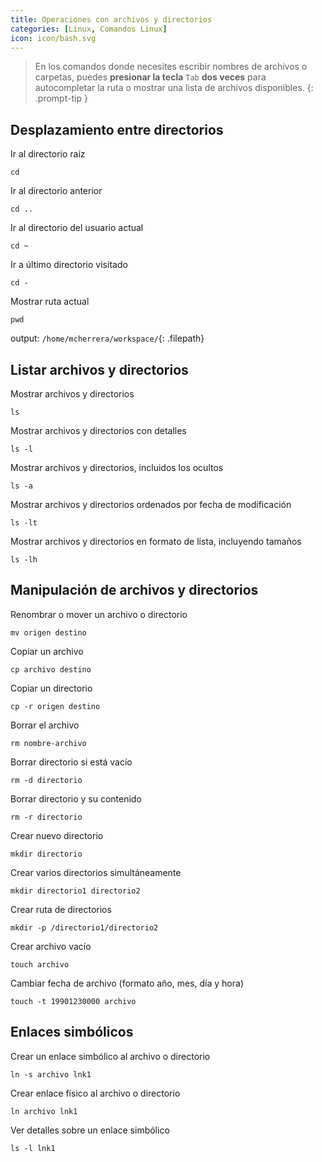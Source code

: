 ```yaml
---
title: Operaciones con archivos y directorios
categories: [Linux, Comandos Linux]
icon: icon/bash.svg
---
```


> En los comandos donde necesites escribir nombres de archivos o carpetas, puedes __presionar la tecla__ `Tab` __dos veces__ para autocompletar la ruta o mostrar una lista de archivos disponibles.
{: .prompt-tip }

## Desplazamiento entre directorios

Ir al directorio raíz
```terminal
cd
```

Ir al directorio anterior
```terminal
cd ..
```

Ir al directorio del usuario actual
```terminal
cd ~
```

Ir a último directorio visitado
```terminal
cd -
```

Mostrar ruta actual
```terminal
pwd
```

output: `/home/mcherrera/workspace/`{: .filepath}

## Listar archivos y directorios

Mostrar archivos y directorios
```terminal
ls
```

Mostrar archivos y directorios con detalles
```terminal
ls -l
```

Mostrar archivos y directorios, incluidos los ocultos
```terminal
ls -a
```

Mostrar archivos y directorios ordenados por fecha de modificación
```terminal
ls -lt
```

Mostrar archivos y directorios en formato de lista, incluyendo tamaños
```terminal
ls -lh
```

## Manipulación de archivos y directorios

Renombrar o mover un archivo o directorio
```terminal
mv origen destino
```

Copiar un archivo
```terminal
cp archivo destino
```

Copiar un directorio
```terminal
cp -r origen destino
```

Borrar el archivo
```terminal
rm nombre-archivo
```

Borrar directorio si está vacío
```terminal
rm -d directorio
```

Borrar directorio y su contenido
```terminal
rm -r directorio
```

Crear nuevo directorio
```terminal
mkdir directorio
```

Crear varios directorios simultáneamente
```terminal
mkdir directorio1 directorio2
```

Crear ruta de directorios
```terminal
mkdir -p /directorio1/directorio2
```

Crear archivo vacío
```terminal
touch archivo
```

Cambiar fecha de archivo (formato año, mes, día y hora)
```terminal
touch -t 19901230000 archivo
```

## Enlaces simbólicos

Crear un enlace simbólico al archivo o directorio
```terminal
ln -s archivo lnk1
```

Crear enlace físico al archivo o directorio
```terminal
ln archivo lnk1
```

Ver detalles sobre un enlace simbólico
```terminal
ls -l lnk1
```